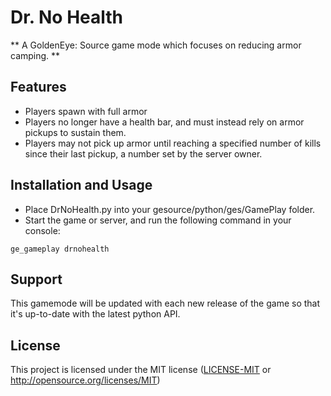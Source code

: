 # Dr. No Health

** A GoldenEye: Source game mode which focuses on reducing armor camping. **

## Features

* Players spawn with full armor
* Players no longer have a health bar, and must instead rely on armor pickups to sustain them.
* Players may not pick up armor until reaching a specified number of kills since their last pickup, a number set by the server owner.

## Installation and Usage

* Place DrNoHealth.py into your gesource/python/ges/GamePlay folder.
* Start the game or server, and run the following command in your console:

```
ge_gameplay drnohealth
```

## Support

This gamemode will be updated with each new release of the game so that it's up-to-date with the latest python API.

## License

This project is licensed under the MIT license ([LICENSE-MIT](LICENSE-MIT) or http://opensource.org/licenses/MIT)
